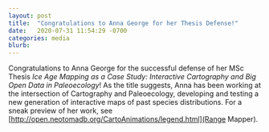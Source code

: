 ```yaml
---
layout: post
title:  "Congratulations to Anna George for her Thesis Defense!"
date:   2020-07-31 11:54:29 -0700
categories: media
blurb:
---
```

Congratulations to Anna George for the successful defense of her MSc Thesis *Ice Age Mapping as a Case Study: Interactive Cartography and Big Open Data in Paleoecology*!  As the title suggests, Anna has been working at the intersection of Cartography and Paleoecology, developing and testing a new generation of interactive maps of past species distributions.  For a sneak preview of her work, see [http://open.neotomadb.org/CartoAnimations/legend.html](Range Mapper).
